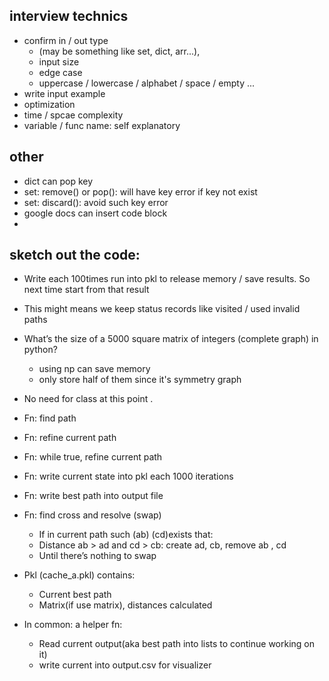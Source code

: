 ## interview technics

- confirm in / out type
  - (may be something like set, dict, arr...),
  - input size
  - edge case
  - uppercase / lowercase / alphabet / space / empty ...
- write input example
- optimization
- time / spcae complexity
- variable / func name: self explanatory

## other

- dict can pop key
- set: remove() or pop(): will have key error if key not exist
- set: discard(): avoid such key error
- google docs can insert code block
-

## sketch out the code:

- Write each 100times run into pkl to release memory / save results. So next time start from that result
- This might means we keep status records like visited / used invalid paths
- What’s the size of a 5000 square matrix of integers (complete graph) in python?

  - using np can save memory
  - only store half of them since it's symmetry graph

- No need for class at this point .
- Fn: find path
- Fn: refine current path
- Fn: while true, refine current path
- Fn: write current state into pkl each 1000 iterations
- Fn: write best path into output file
- Fn: find cross and resolve (swap)
  - If in current path such (ab) (cd)exists that:
  - Distance ab > ad and cd > cb: create ad, cb, remove ab , cd
  - Until there’s nothing to swap
- Pkl (cache_a.pkl) contains:
  - Current best path
  - Matrix(if use matrix), distances calculated
- In common: a helper fn:
  - Read current output(aka best path into lists to continue working on it)
  - write current into output.csv for visualizer
